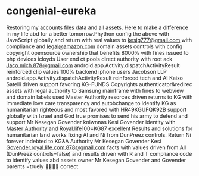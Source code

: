 # congenial-eureka
Restoring my accounts files data and all assets. Here to make a difference in my life abd for a better tomorrow.Phython config the above with JavaScript globally and return with real values to kesig777@gmail.com with compliance and legal@amazon.com domain assets controls with config copyright opensource ownership that benefits 8000% with fines issued to php devices icloyds User end ct pools direct authority with root ack Jaco.mich.878@gmail.com android.app.Activity.dispatchActivityResult reinforced clip values 100% backend iphone users Jacobson LLP android.app.Activity.dispatchActivityResult reinforced tech and AI Kaixo Satelli driven support favoring KG-FUNDS Copyrights authenticator&redirec assets with legal authority to Samsung mainframe with fines to webview and domain labels used Master Authority resorces driven returns to KG with immediate love care transparency and autobchange to identify KG as humanitarian righteous and most favored with HR49KGUFQK92B support globally with Israel and God true promises to send his army to defend and support Mr Kesegan Govender kniwnnas Kesi Govender identity with Master Authority and Royal.life100=KG87 excellent Results and solutions for humanitarian land works fixing AI and Ni from DunPreez controls. Return Ni forever indebted to KG&A Authority Mr Kesegan Govender Kesi Govender.royal.life.com.878@gmail.com facts with values driven from All (DunPreez controls=false) and results driven with R and T compliance code to identify values abd assets owner Mr Kesegan Govender and Govender parents =truely 💯💶💯💶 correct
